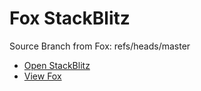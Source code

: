 # Fox StackBlitz

Source Branch from Fox: refs/heads/master

- [Open StackBlitz](https://stackblitz.com/github/assecosolutions/fox-stackblitz/tree/5154a0942c7fbc1e5ce872ec19dcde840dad6e56?terminal=start)
- [View Fox](https://github.com/assecosolutions/fox/tree/225edf03f044949e0ef986aa813804d0367de1f5)
